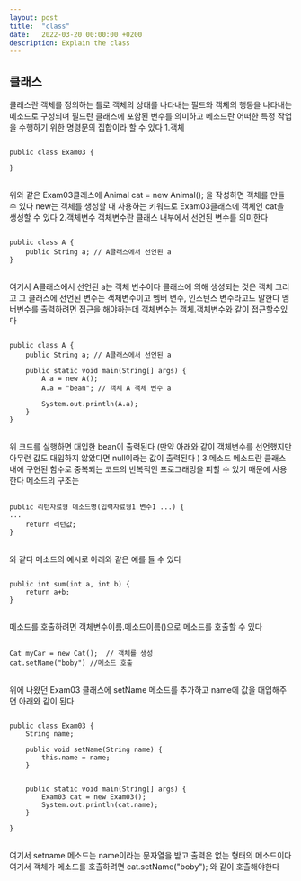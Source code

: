 ```yaml
---
layout: post
title:  "class"
date:   2022-03-20 00:00:00 +0200
description: Explain the class
---
```

클래스
--------------------------------------------------------------
클래스란 객체를 정의하는 틀로 객체의 상태를 나타내는 필드와 객체의 행동을 나타내는 메소드로 구성되며 필드란 클래스에 포함된 변수를 의미하고 메소드란 어떠한 특정 작업을 수행하기 위한 명령문의 집합이라 할 수 있다
1.객체
<pre>
<code>
public class Exam03 {

}
</code>
</pre>
위와 같은 Exam03클래스에 Animal cat = new Animal(); 을 작성하면 객체를 만들 수 있다  new는 객체를 생성할 때 사용하는 키워드로 Exam03클래스에 객체인 cat을 생성할 수 있다 
2.객체변수
객체변수란 클래스 내부에서 선언된 변수를 의미한다
<pre>
<code>
public class A {
    public String a; // A클래스에서 선언된 a
}
</code>
</pre>
여기서 A클래스에서 선언된 a는 객체 변수이다  클래스에 의해 생성되는 것은 객체 그리고 그 클래스에 선언된 변수는 객체변수이고 멤버 변수, 인스턴스 변수라고도 말한다 멤버변수를 출력하려면 접근을 해야하는데 객체변수는 객체.객체변수와 같이 접근할수있다
<pre>
<code>
public class A {
    public String a; // A클래스에서 선언된 a

    public static void main(String[] args) {
        A a = new A();
        A.a = "bean"; // 객체 A 객체 변수 a

        System.out.println(A.a);
    }
}
</code>
</pre>
위 코드를 실행하면 대입한 bean이 출력된다 
(만약 아래와 같이 객체변수를 선언했지만 아무런 값도 대입하지 않았다면 null이라는 값이 출력된다 )
3.메소드
메소드란 클래스내에 구현된 함수로 중복되는 코드의 반복적인 프로그래밍을 피할 수 있기 때문에 사용한다 메소드의 구조는
<pre>
<code>
public 리턴자료형 메소드명(입력자료형1 변수1 ...) {
...
    return 리턴값;
}
</code>
</pre>
와 같다 메소드의 예시로 아래와 같은 예를 들 수 있다
<pre>
<code>
public int sum(int a, int b) {
    return a+b;
}
</code>
</pre>
메소드를 호출하려면 객체변수이름.메소드이름()으로 메소드를 호출할 수 있다
<pre>
<code>
Cat myCar = new Cat();  // 객체를 생성
cat.setName("boby") //메소드 호출
</code>
</pre>
 위에 나왔던 Exam03 클래스에 setName 메소드를 추가하고 name에 값을 대입해주면 아래와 같이 된다 
<pre>
<code>
public class Exam03 {
    String name;

    public void setName(String name) {
        this.name = name;
    }


    public static void main(String[] args) {
        Exam03 cat = new Exam03();
        System.out.println(cat.name);
    }

}
</code>
</pre>
여기서 setname 메소드는 name이라는 문자열을 받고 출력은 없는 형태의 메소드이다 여기서 객체가 메소드를 호출하려면 cat.setName("boby"); 와 같이 호출해야한다

